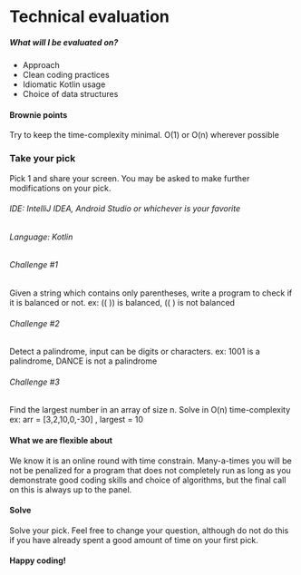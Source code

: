 # Technical evaluation
#####  What will I be evaluated on?

- Approach
 - Clean coding practices
 - Idiomatic Kotlin usage
 - Choice of data structures
#### Brownie points
Try to keep the time-complexity minimal. O(1) or O(n) wherever possible

### Take your pick 
Pick 1 and share your screen. You may be asked to make further modifications on your pick.
###### IDE: IntelliJ IDEA, Android Studio or whichever is your favorite
###### Language: Kotlin
###### Challenge #1
Given a string which contains only parentheses, write a program to check if it is balanced or not.
ex: (( ))  is balanced, (( ) is not balanced
###### Challenge #2
Detect a palindrome, input can be digits or characters.
ex: 1001 is a palindrome, DANCE is not a palindrome
###### Challenge #3
Find the largest number in an array of size n. Solve in O(n) time-complexity
ex: arr = [3,2,10,0,-30] , largest = 10

#### What we are flexible about
We know it is an online round with time constrain. Many-a-times you will be not be penalized for a program that does not completely run as long as you demonstrate good coding skills and choice of algorithms, but the final call on this is always up to the panel.

#### Solve
Solve your pick. Feel free to change your question, although do not do this if you have already spent a good amount of time on your first pick.

#### Happy coding!
